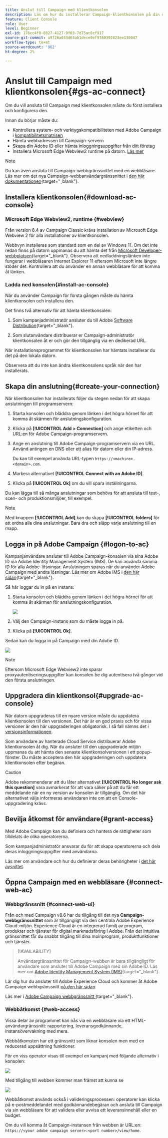 ```yaml
---
title: Anslut till Campaign med klientkonsolen
description: Läs om hur du installerar Campaign-klientkonsolen på din dator och ansluter till Adobe Campaign
feature: Client Console
role: User
level: Beginner
exl-id: 176cc4f0-8827-4127-9f03-7d75ac8cf917
source-git-commit: a9f26a033d63ab1dece9ef9780392823ee130047
workflow-type: tm+mt
source-wordcount: '962'
ht-degree: 2%

---
```


# Anslut till Campaign med klientkonsolen{#gs-ac-connect}

Om du vill ansluta till Campaign med klientkonsolen måste du först installera och konfigurera den.

Innan du börjar måste du:

* Kontrollera system- och verktygskompatibiliteten med Adobe Campaign i [kompatibilitetsmatrisen](compatibility-matrix.md)
* Hämta webbadressen till Campaign-servern
* Skapa din Adobe ID eller hämta inloggningsuppgifter från ditt företag
* Installera Microsoft Edge Webview2 runtime på datorn. [Läs mer](#webview)


>[!NOTE]
>
>Du kan även ansluta till Campaign-webbgränssnittet med en webbläsare. Läs mer om det nya Campaign-webbanvändargränssnittet i [den här dokumentationen](https://experienceleague.adobe.com/docs/campaign-web/v8/campaign-web-home.html?lang=sv-SE){target="_blank"}.


## Installera klientkonsolen{#download-ac-console}

### Microsoft Edge Webview2, runtime {#webview}

Från version 8.4 av Campaign Classic krävs installation av Microsoft Edge Webview 2 för alla installationer av klientkonsolen.

Webbvyn installeras som standard som en del av Windows 11. Om det inte redan finns på datorn uppmanas du att hämta det från [Microsoft Developer-webbplatsen](http://www.adobe.com/go/acc-ms-webview2-runtime-download){target="_blank"}. Observera att nedladdningslänken inte fungerar i webbläsaren Internet Explorer 11 eftersom Microsoft inte längre stöder det. Kontrollera att du använder en annan webbläsare för att komma åt länken.

### Ladda ned konsolen{#install-ac-console}

När du använder Campaign för första gången måste du hämta klientkonsolen och installera den.

Det finns två alternativ för att hämta klientkonsolen:

1. Som kampanjadministratör ansluter du till Adobe [Software Distribution](https://experience.adobe.com/#/downloads/content/software-distribution/en/campaign.html){target="_blank"}.

1. Som slutanvändare distribuerar er Campaign-administratör klientkonsolen åt er och gör den tillgänglig via en dedikerad URL.

När installationsprogrammet för klientkonsolen har hämtats installerar du det på den lokala datorn.

Observera att du inte kan ändra klientkonsolens språk när den har installerats.

## Skapa din anslutning{#create-your-connection}

När klientkonsolen har installerats följer du stegen nedan för att skapa anslutningen till programservern:

1. Starta konsolen och bläddra genom länken i det högra hörnet för att komma åt skärmen för anslutningskonfiguration.

1. Klicka på **[!UICONTROL Add > Connection]** och ange etiketten och URL:en för Adobe Campaign-programservern.

1. Ange en anslutning till Adobe Campaign-programservern via en URL. Använd antingen en DNS eller ett alias för datorn eller din IP-adress.

   Du kan till exempel använda URL-typen `https://<machine>.<domain>.com`.

1. Markera alternativet **[!UICONTROL Connect with an Adobe ID]**.

1. Klicka på **[!UICONTROL Ok]** om du vill spara inställningarna.

Du kan lägga till så många anslutningar som behövs för att ansluta till test-, scen- och produktionsmiljöer, till exempel.

>[!NOTE]
>
>Med knappen **[!UICONTROL Add]** kan du skapa **[!UICONTROL folders]** för att ordna alla dina anslutningar. Bara dra och släpp varje anslutning till en mapp.

## Logga in på Adobe Campaign {#logon-to-ac}

Kampanjanvändare ansluter till Adobe Campaign-konsolen via sina Adobe ID via Adobe Identity Management System (IMS). De kan använda samma ID för alla Adobe-lösningar. Anslutningen sparas när du använder Adobe Campaign med andra lösningar. Läs mer om Adobe IMS i [den här sidan](https://helpx.adobe.com/se/enterprise/using/identity.html){target="_blank"}.

Så här loggar du in på en instans:

1. Starta konsolen och bläddra genom länken i det högra hörnet för att komma åt skärmen för anslutningskonfiguration.

   ![](assets/connectToCampaign.png)

1. Välj den Campaign-instans som du måste logga in på.

1. Klicka på **[!UICONTROL Ok]**.

Sedan kan du logga in på Campaign med din Adobe ID.

![](assets/adobeID.png)

>[!NOTE]
>
>Eftersom Microsoft Edge Webview2 inte sparar proxyautentiseringsuppgifter kan konsolen be dig autentisera två gånger vid den första anslutningen.

## Uppgradera din klientkonsol{#upgrade-ac-console}

När datorn uppgraderas till en nyare version måste du uppdatera klientkonsolen till den versionen. Det här är en god praxis och för vissa versioner är den här uppgraderingen obligatorisk. I så fall nämns det i [versionsinformationen](release-notes.md).

Som användare av hanterade Cloud Service distribuerar Adobe klientkonsolen åt dig. När du ansluter till den uppgraderade miljön uppmanas du att hämta den senaste klientkonsolversionen i ett popup-fönster. Du måste acceptera den här uppgraderingen och uppdatera klientkonsolen efter begäran.

>[!CAUTION]
>
>Adobe rekommenderar att du låter alternativet **[!UICONTROL No longer ask this question]** vara avmarkerat för att vara säker på att du får ett meddelande när en ny version av konsolen är tillgänglig. Om det här alternativet väljs informeras användaren inte om att en Console-uppgradering krävs.
>



## Bevilja åtkomst för användare{#grant-access}

Med Adobe Campaign kan du definiera och hantera de rättigheter som tilldelats de olika operatorerna.

Som kampanjadministratör ansvarar du för att skapa operatorerna och dela deras inloggningsuppgifter med användarna.

Läs mer om användare och hur du definierar deras behörigheter i [det här avsnittet](gs-permissions.md).


## Öppna Campaign med en webbläsare {#connect-web-ac}

### Webbgränssnitt {#connect-web-ui}

Från och med Campaign v8.6 har du tillgång till det nya **Campaign-webbgränssnittet** som är tillgängligt via den centrala Adobe Experience Cloud-miljön. Experience Cloud är en integrerad familj av program, produkter och tjänster för digital marknadsföring i Adobe. Från det intuitiva gränssnittet får du snabbt tillgång till dina molnprogram, produktfunktioner och tjänster.

>[!AVAILABILITY]
>
>Användargränssnittet för Campaign-webben är bara tillgängligt för användare som ansluter till Adobe Campaign med sin Adobe ID. Läs mer om [Adobe Identity Management System (IMS)](https://helpx.adobe.com/se/enterprise/using/identity.html){target="_blank"}.
>

Lär dig hur du ansluter till Adobe Experience Cloud och kommer åt Adobe Campaign webbgränssnitt [på den här sidan](campaign-ui.md#ac-web-ui).

Läs mer i [Adobe Campaign webbgränssnitt ](https://experienceleague.adobe.com/sv/docs/campaign-web/v8/campaign-web-home){target="_blank"}.

### Webbåtkomst {#web-access}

Vissa delar av programmet kan nås via en webbläsare via ett HTML-användargränssnitt: rapportering, leveransgodkännande, instansövervakning med mera.

Webbåtkomsten har ett gränssnitt som liknar konsolen men med en reducerad uppsättning funktioner.

För en viss operator visas till exempel en kampanj med följande alternativ i konsolen:

![](assets/campaign-from-console.png)

Med tillgång till webben kommer man främst att kunna se

![](assets/campaign-from-web.png)

Webbåtkomst används också i valideringsprocessen: operatorer kan klicka på e-postmeddelandet med godkännandebegäran och ansluta till Campaign via sin webbläsare för att validera eller avvisa ett leveransinnehåll eller en budget.

Om du vill komma åt Campaign-instansen från webben är URL:en: `https://<your adobe campaign server>:<port number>/view/home`.

